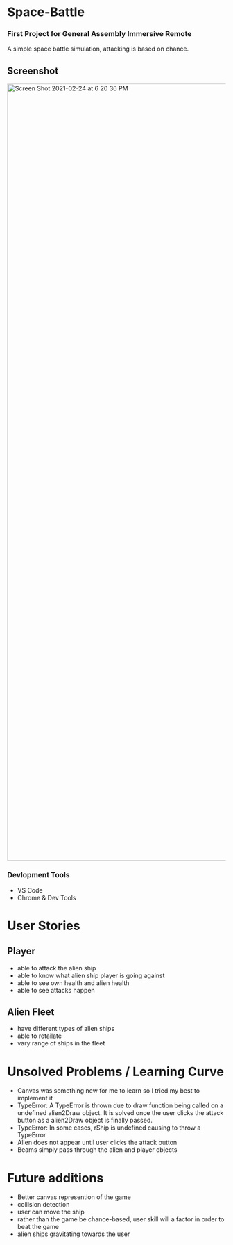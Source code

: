 # Space-Battle
### First Project for General Assembly Immersive Remote
A simple space battle simulation, attacking is based on chance. 

## Screenshot
<img width="1788" alt="Screen Shot 2021-02-24 at 6 20 36 PM" src="https://user-images.githubusercontent.com/65182748/109079936-b4492d80-76cd-11eb-9ab9-1332a4358d1b.png">

### Devlopment Tools
- VS Code 
- Chrome & Dev Tools 

# User Stories
## Player
- able to attack the alien ship
- able to know what alien ship player is going against
- able to see own health and alien health
- able to see attacks happen

## Alien Fleet
- have different types of alien ships
- able to retailate
- vary range of ships in the fleet 

# Unsolved Problems / Learning Curve
- Canvas was something new for me to learn so I tried my best to implement it
- TypeError: A TypeError is thrown due to draw function being called on a undefined alien2Draw object. It is solved once the user clicks the attack button as a alien2Draw object is finally passed.
- TypeError: In some cases, rShip is undefined causing to throw a TypeError
- Alien does not appear until user clicks the attack button
- Beams simply pass through the alien and player objects

# Future additions 
- Better canvas represention of the game
- collision detection
- user can move the ship
- rather than the game be chance-based, user skill will a factor in order to beat the game
- alien ships gravitating towards the user
